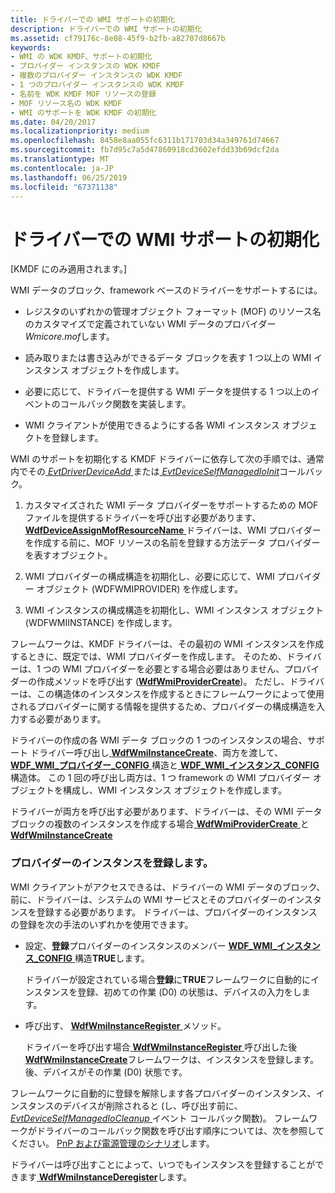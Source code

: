 ```yaml
---
title: ドライバーでの WMI サポートの初期化
description: ドライバーでの WMI サポートの初期化
ms.assetid: cf79176c-8e08-45f9-b2fb-a82707d8667b
keywords:
- WMI の WDK KMDF、サポートの初期化
- プロバイダー インスタンスの WDK KMDF
- 複数のプロバイダー インスタンスの WDK KMDF
- 1 つのプロバイダー インスタンスの WDK KMDF
- 名前を WDK KMDF MOF リソースの登録
- MOF リソース名の WDK KMDF
- WMI のサポートを WDK KMDF の初期化
ms.date: 04/20/2017
ms.localizationpriority: medium
ms.openlocfilehash: 8458e8aa055fc6311b171703d34a349761d74667
ms.sourcegitcommit: fb7d95c7a5d47860918cd3602efdd33b69dcf2da
ms.translationtype: MT
ms.contentlocale: ja-JP
ms.lasthandoff: 06/25/2019
ms.locfileid: "67371138"
---
```

# <a name="initializing-wmi-support-in-your-driver"></a>ドライバーでの WMI サポートの初期化


\[KMDF にのみ適用されます。\]

WMI データのブロック、framework ベースのドライバーをサポートするには。

-   レジスタのいずれかの管理オブジェクト フォーマット (MOF) のリソース名のカスタマイズで定義されていない WMI データのプロバイダー *Wmicore.mof*します。

-   読み取りまたは書き込みができるデータ ブロックを表す 1 つ以上の WMI インスタンス オブジェクトを作成します。

-   必要に応じて、ドライバーを提供する WMI データを提供する 1 つ以上のイベントのコールバック関数を実装します。

-   WMI クライアントが使用できるようにする各 WMI インスタンス オブジェクトを登録します。

WMI のサポートを初期化する KMDF ドライバーに依存して次の手順では、通常内でその[ *EvtDriverDeviceAdd* ](https://docs.microsoft.com/windows-hardware/drivers/ddi/content/wdfdriver/nc-wdfdriver-evt_wdf_driver_device_add)または[ *EvtDeviceSelfManagedIoInit*](https://docs.microsoft.com/windows-hardware/drivers/ddi/content/wdfdevice/nc-wdfdevice-evt_wdf_device_self_managed_io_init)コールバック。

1.  カスタマイズされた WMI データ プロバイダーをサポートするための MOF ファイルを提供するドライバーを呼び出す必要があります、 [ **WdfDeviceAssignMofResourceName** ](https://docs.microsoft.com/windows-hardware/drivers/ddi/content/wdfdevice/nf-wdfdevice-wdfdeviceassignmofresourcename)ドライバーは、WMI プロバイダーを作成する前に、MOF リソースの名前を登録する方法データ プロバイダーを表すオブジェクト。

2.  WMI プロバイダーの構成構造を初期化し、必要に応じて、WMI プロバイダー オブジェクト (WDFWMIPROVIDER) を作成します。
3.  WMI インスタンスの構成構造を初期化し、WMI インスタンス オブジェクト (WDFWMIINSTANCE) を作成します。

フレームワークは、KMDF ドライバーは、その最初の WMI インスタンスを作成するときに、既定では、WMI プロバイダーを作成します。 そのため、ドライバーは、1 つの WMI プロバイダーを必要とする場合必要はありません、プロバイダーの作成メソッドを呼び出す ([**WdfWmiProviderCreate**](https://docs.microsoft.com/windows-hardware/drivers/ddi/content/wdfwmi/nf-wdfwmi-wdfwmiprovidercreate))。 ただし、ドライバーは、この構造体のインスタンスを作成するときにフレームワークによって使用されるプロバイダーに関する情報を提供するため、プロバイダーの構成構造を入力する必要があります。

ドライバーの作成の各 WMI データ ブロックの 1 つのインスタンスの場合、サポート ドライバー呼び出し[ **WdfWmiInstanceCreate**](https://docs.microsoft.com/windows-hardware/drivers/ddi/content/wdfwmi/nf-wdfwmi-wdfwmiinstancecreate)、両方を渡して、 [ **WDF\_WMI\_プロバイダー\_CONFIG** ](https://docs.microsoft.com/windows-hardware/drivers/ddi/content/wdfwmi/ns-wdfwmi-_wdf_wmi_provider_config)構造と[ **WDF\_WMI\_インスタンス\_CONFIG** ](https://docs.microsoft.com/windows-hardware/drivers/ddi/content/wdfwmi/ns-wdfwmi-_wdf_wmi_instance_config)構造体。 この 1 回の呼び出し両方は、1 つ framework の WMI プロバイダー オブジェクトを構成し、WMI インスタンス オブジェクトを作成します。

ドライバーが両方を呼び出す必要があります、ドライバーは、その WMI データ ブロックの複数のインスタンスを作成する場合[ **WdfWmiProviderCreate** ](https://docs.microsoft.com/windows-hardware/drivers/ddi/content/wdfwmi/nf-wdfwmi-wdfwmiprovidercreate)と[ **WdfWmiInstanceCreate**](https://docs.microsoft.com/windows-hardware/drivers/ddi/content/wdfwmi/nf-wdfwmi-wdfwmiinstancecreate)

### <a href="" id="registering-provider-instances"></a> プロバイダーのインスタンスを登録します。

WMI クライアントがアクセスできるは、ドライバーの WMI データのブロック、前に、ドライバーは、システムの WMI サービスとそのプロバイダーのインスタンスを登録する必要があります。 ドライバーは、プロバイダーのインスタンスの登録を次の手法のいずれかを使用できます。

-   設定、**登録**プロバイダーのインスタンスのメンバー [ **WDF\_WMI\_インスタンス\_CONFIG** ](https://docs.microsoft.com/windows-hardware/drivers/ddi/content/wdfwmi/ns-wdfwmi-_wdf_wmi_instance_config) 構造**TRUE**します。

    ドライバーが設定されている場合**登録**に**TRUE**フレームワークに自動的にインスタンスを登録、初めての作業 (D0) の状態は、デバイスの入力をします。

-   呼び出す、 [ **WdfWmiInstanceRegister** ](https://docs.microsoft.com/windows-hardware/drivers/ddi/content/wdfwmi/nf-wdfwmi-wdfwmiinstanceregister)メソッド。

    ドライバーを呼び出す場合[ **WdfWmiInstanceRegister** ](https://docs.microsoft.com/windows-hardware/drivers/ddi/content/wdfwmi/nf-wdfwmi-wdfwmiinstanceregister)呼び出した後[ **WdfWmiInstanceCreate**](https://docs.microsoft.com/windows-hardware/drivers/ddi/content/wdfwmi/nf-wdfwmi-wdfwmiinstancecreate)フレームワークは、インスタンスを登録します。後、デバイスがその作業 (D0) 状態です。

フレームワークに自動的に登録を解除します各プロバイダーのインスタンス、インスタンスのデバイスが削除されると (し、呼び出す前に、 [ *EvtDeviceSelfManagedIoCleanup* ](https://docs.microsoft.com/windows-hardware/drivers/ddi/content/wdfdevice/nc-wdfdevice-evt_wdf_device_self_managed_io_cleanup)イベント コールバック関数)。 フレームワークがドライバーのコールバック関数を呼び出す順序については、次を参照してください。 [PnP および電源管理のシナリオ](pnp-and-power-management-scenarios.md)します。

ドライバーは呼び出すことによって、いつでもインスタンスを登録することができます[ **WdfWmiInstanceDeregister**](https://docs.microsoft.com/windows-hardware/drivers/ddi/content/wdfwmi/nf-wdfwmi-wdfwmiinstancederegister)します。

 

 





